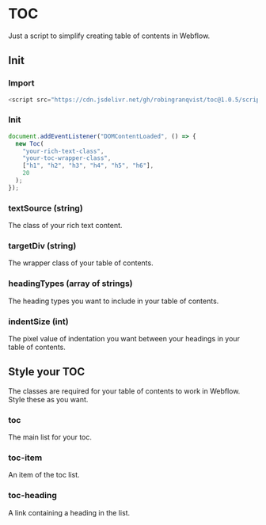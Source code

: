# TOC

Just a script to simplify creating table of contents in Webflow.

## Init

### Import

```javascript
<script src="https://cdn.jsdelivr.net/gh/robingranqvist/toc@1.0.5/script.js"></script>
```

### Init

```javascript
document.addEventListener("DOMContentLoaded", () => {
  new Toc(
    "your-rich-text-class",
    "your-toc-wrapper-class",
    ["h1", "h2", "h3", "h4", "h5", "h6"],
    20
  );
});
```

### textSource (string)

The class of your rich text content.

### targetDiv (string)

The wrapper class of your table of contents.

### headingTypes (array of strings)

The heading types you want to include in your table of contents.

### indentSize (int)

The pixel value of indentation you want between your headings in your table of contents.

## Style your TOC

The classes are required for your table of contents to work in Webflow. Style these as you want.

### toc

The main list for your toc.

### toc-item

An item of the toc list.

### toc-heading

A link containing a heading in the list.
